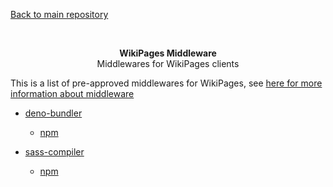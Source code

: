 [Back to main repository](https://github.com/RumbleWikis/WikiPages)
<div align="center">
    <br />
    <p>
        <b>WikiPages Middleware</b>
        <br />
        Middlewares for WikiPages clients
    </p>
</div>

This is a list of pre-approved middlewares for WikiPages, see [here for more information about middleware](https://github.com/RumbleWikis/WikiPages#Middlewares)

* [deno-bundler](https://github.com/RumbleWikis/WikiPages-Middleware/tree/master/middleware/deno-bundler)
  * [npm](https://npmjs.com/package/@rumblewikis/wikipages-deno-bundler-middleware)

* [sass-compiler](https://github.com/RumbleWikis/WikiPages-Middleware/tree/master/middleware/sass-compiler)
  * [npm](https://npmjs.com/package/@rumblewikis/wikipages-sass-compiler-middleware)